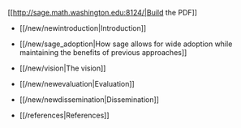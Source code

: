 [[http://sage.math.washington.edu:8124/|Build the PDF]]

 * [[/new/newintroduction|Introduction]]
 * [[/new/sage_adoption|How sage allows for wide adoption while maintaining the benefits of previous approaches]]
 * [[/new/vision|The vision]]
 * [[/new/newevaluation|Evaluation]]
 * [[/new/newdissemination|Dissemination]]

 * [[/references|References]]
